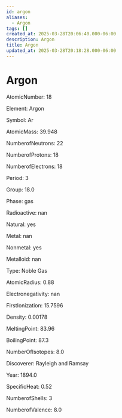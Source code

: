 ```yaml
---
id: argon
aliases:
  - Argon
tags: []
created_at: 2025-03-28T20:06:40.000-06:00
description: Argon
title: Argon
updated_at: 2025-03-28T20:18:28.000-06:00
---
```


# Argon

AtomicNumber: 18

Element: Argon

Symbol: Ar

AtomicMass: 39.948

NumberofNeutrons: 22

NumberofProtons: 18

NumberofElectrons: 18

Period: 3

Group: 18.0

Phase: gas

Radioactive: nan

Natural: yes

Metal: nan

Nonmetal: yes

Metalloid: nan

Type: Noble Gas

AtomicRadius: 0.88

Electronegativity: nan

FirstIonization: 15.7596

Density: 0.00178

MeltingPoint: 83.96

BoilingPoint: 87.3

NumberOfIsotopes: 8.0

Discoverer: Rayleigh and Ramsay

Year: 1894.0

SpecificHeat: 0.52

NumberofShells: 3

NumberofValence: 8.0
